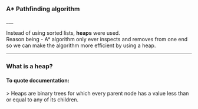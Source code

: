 <h3>A* Pathfinding algorithm</h3>
___

Instead of using sorted lists, <b>heaps</b> were used. \
Reason being - A* algorithm only ever inspects and removes from one end so we can make the algorithm more efficient by using a heap.
***
<h3>What is a heap?</h3>

<h4>To quote documentation:</h4>
> Heaps are binary trees for which every parent node has a value less than or equal to any of its children.
